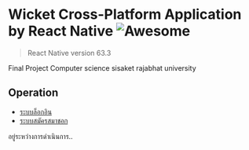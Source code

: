 # Wicket Cross-Platform Application by React Native ![Awesome](https://cdn.rawgit.com/sindresorhus/awesome/d7305f38d29fed78fa85652e3a63e154dd8e8829/media/badge.svg)
> React Native version 63.3

Final Project Computer science sisaket rajabhat university

## Operation
- [ระบบล็อกอิน](#ระบบล็อกอิน)
- [ระบบสมัครสมาชอก](#ระบบสมัครสมาชิก)

อยู่ระหว่างการดำเนินการ..
